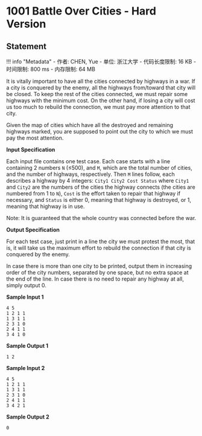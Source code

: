 
# 1001 Battle Over Cities - Hard Version

## Statement

!!! info "Metadata"
    - 作者: CHEN, Yue
    - 单位: 浙江大学
    - 代码长度限制: 16 KB
    - 时间限制: 800 ms
    - 内存限制: 64 MB

It is vitally important to have all the cities connected by highways in a war.  If a city is conquered by the enemy, all the highways from/toward that city will be closed.  To keep the rest of the cities connected, we must repair some highways with the minimum cost.  On the other hand, if losing a city will cost us too much to rebuild the connection, we must pay more attention to that city.

Given the map of cities which have all the destroyed and remaining highways marked, you are supposed to point out the city to which we must pay the most attention.

**Input Specification**

Each input file contains one test case. Each case starts with a line containing 2 numbers `N` ($\le$500), and `M`, which are the total number of cities, and the number of highways, respectively.  Then `M` lines follow, each describes a highway by 4 integers: `City1 City2 Cost Status` where `City1` and `City2` are the numbers of the cities the highway connects (the cities are numbered from 1 to `N`), `Cost` is the effort taken to repair that highway if necessary, and `Status` is either 0, meaning that highway is destroyed, or 1, meaning that highway is in use.
 
Note: It is guaranteed that the whole country was connected before the war.

**Output Specification**

For each test case, just print in a line the city we must protest the most, that is, it will take us the maximum effort to rebuild the connection if that city is conquered by the enemy.

In case there is more than one city to be printed, output them in increasing order of the city numbers, separated by one space, but no extra space at the end of the line.  In case there is no need to repair any highway at all, simply output 0.

**Sample Input 1**
```plaintext
4 5
1 2 1 1
1 3 1 1
2 3 1 0
2 4 1 1
3 4 1 0
```

**Sample Output 1**
```plaintext
1 2
```

**Sample Input 2**
```plaintext
4 5
1 2 1 1
1 3 1 1
2 3 1 0
2 4 1 1
3 4 2 1
```

**Sample Output 2**
```plaintext
0
```

